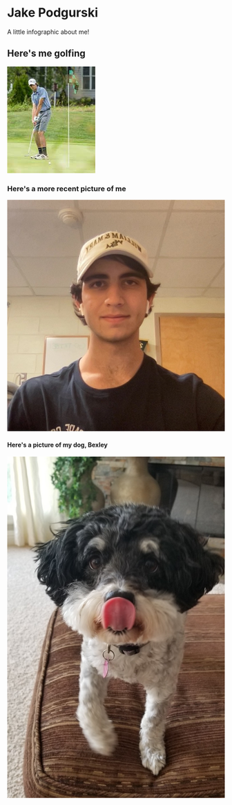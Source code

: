 # Jake Podgurski

A little infographic about me!

## Here's me golfing

![](Jake_Golf.jpg)

### Here's a more recent picture of me

![](Jake.jpg)

#### Here's a picture of my dog, Bexley

![](IMG_0323.jpg)
